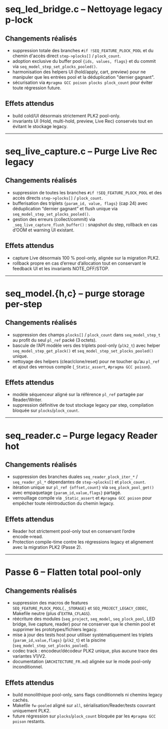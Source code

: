 # seq_led_bridge.c – Nettoyage legacy p-lock

## Changements réalisés
- suppression totale des branches `#if !SEQ_FEATURE_PLOCK_POOL` et du chemin d'accès direct `step->plocks[]` / `plock_count`.
- adoption exclusive du buffer pool `{ids, values, flags}` et du commit via `seq_model_step_set_plocks_pooled()`.
- harmonisation des helpers UI (hold/apply, cart, preview) pour ne manipuler que les entrées pool et la déduplication "dernier gagnant".
- sécurisation via `#pragma GCC poison plocks plock_count` pour éviter toute régression future.

## Effets attendus
- build cold/UI désormais strictement PLK2 pool-only.
- invariants UI (Hold, multi-hold, preview, Live Rec) conservés tout en évitant le stockage legacy.

---

# seq_live_capture.c – Purge Live Rec legacy

## Changements réalisés
- suppression de toutes les branches `#if !SEQ_FEATURE_PLOCK_POOL` et des accès directs `step->plocks[]` / `plock_count`.
- bufferisation des triplets `{param_id, value, flags}` (cap 24) avec déduplication “dernier gagnant” et flush unique via `seq_model_step_set_plocks_pooled()`.
- gestion des erreurs (collect/commit) via `_seq_live_capture_flush_buffer()` : snapshot du step, rollback en cas d’OOM et warning UI existant.

## Effets attendus
- capture Live désormais 100 % pool-only, alignée sur la migration PLK2.
- rollback propre en cas d’erreur d’allocation tout en conservant le feedback UI et les invariants NOTE_OFF/STOP.

---

# seq_model.{h,c} – purge storage per-step

## Changements réalisés
- suppression des champs `plocks[]` / `plock_count` dans `seq_model_step_t` au profit du seul `pl_ref` packé (3 octets).
- bascule de l’API modèle vers des triplets pool-only (`plk2_t`) avec helper `seq_model_step_get_plock()` et `seq_model_step_set_plocks_pooled()` unique.
- nettoyage des helpers (clear/clone/reset) pour ne toucher qu’au `pl_ref` et ajout des verrous compile (`_Static_assert`, `#pragma GCC poison`).

## Effets attendus
- modèle séquenceur aligné sur la référence `pl_ref` partagée par Reader/Writer.
- suppression définitive de tout stockage legacy par step, compilation bloquée sur `plocks`/`plock_count`.

---

# seq_reader.c – Purge legacy Reader hot

## Changements réalisés
- suppression des branches duales `seq_reader_plock_iter_*` / `seq_reader_pl_*` dépendantes de `step->plocks[]` et `plock_count`.
- itération unique sur `pl_ref {offset,count}` via `seq_plock_pool_get()` avec empaquetage `{param_id,value,flags}` partagé.
- verrouillage compile via `_Static_assert` et `#pragma GCC poison` pour empêcher toute réintroduction du chemin legacy.

## Effets attendus
- Reader hot strictement pool-only tout en conservant l’ordre encode→read.
- Protection compile-time contre les régressions legacy et alignement avec la migration PLK2 (Passe 2).

---

# Passe 6 – Flatten total pool-only

## Changements réalisés
- suppression des macros de features `SEQ_FEATURE_PLOCK_POOL{,_STORAGE}` et `SEQ_PROJECT_LEGACY_CODEC`, Makefile neutre (plus d’`EXTRA_CFLAGS`).
- réécriture des modules (`seq_project`, `seq_model`, `seq_plock_pool`, LED bridge, live capture, reader) pour ne conserver que le chemin pool et supprimer les prototypes/fichiers legacy.
- mise à jour des tests host pour utiliser systématiquement les triplets `{param_id,value,flags}` (`plk2_t`) et la piscine (`seq_model_step_set_plocks_pooled`).
- codec track : encodeur/décodeur PLK2 unique, plus aucune trace des variantes V1/V2.
- documentation (`ARCHITECTURE_FR.md`) alignée sur le mode pool-only inconditionnel.

## Effets attendus
- build monolithique pool-only, sans flags conditionnels ni chemins legacy cachés.
- Makefile `fw-pooled` aligné sur `all`, sérialisation/Reader/tests couvrant uniquement PLK2.
- future régression sur `plocks`/`plock_count` bloquée par les `#pragma GCC poison` restants.
